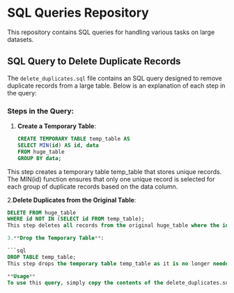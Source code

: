 # SQL Queries Repository

This repository contains SQL queries for handling various tasks on large datasets.

## SQL Query to Delete Duplicate Records

The `delete_duplicates.sql` file contains an SQL query designed to remove duplicate records from a large table. Below is an explanation of each step in the query:

### Steps in the Query:

1. **Create a Temporary Table**:
   ```sql
   CREATE TEMPORARY TABLE temp_table AS
   SELECT MIN(id) AS id, data
   FROM huge_table
   GROUP BY data;
This step creates a temporary table temp_table that stores unique records. The MIN(id) function ensures that only one unique record is selected for each group of duplicate records based on the data column.

2.**Delete Duplicates from the Original Table**:

```sql
DELETE FROM huge_table
WHERE id NOT IN (SELECT id FROM temp_table);
This step deletes all records from the original huge_table where the id is not present in the temp_table, effectively removing duplicates.

3.**Drop the Temporary Table**:

```sql
DROP TABLE temp_table;
This step drops the temporary table temp_table as it is no longer needed after the duplicate records have been removed.

**Usage**
To use this query, simply copy the contents of the delete_duplicates.sql file and execute it in your SQL environment. Ensure that you have a **backup** of your data before running delete operations.
